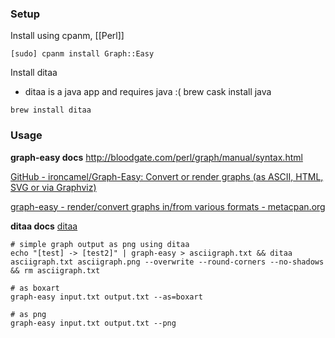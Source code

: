 ### Setup

Install using cpanm, [[Perl]]
```
[sudo] cpanm install Graph::Easy
```

Install ditaa
- ditaa is a java app and requires java :( brew cask install java
```
brew install ditaa
```

### Usage

**graph-easy docs**
http://bloodgate.com/perl/graph/manual/syntax.html

[GitHub - ironcamel/Graph-Easy: Convert or render graphs (as ASCII, HTML, SVG or via Graphviz)](https://github.com/ironcamel/Graph-Easy)

[graph-easy - render/convert graphs in/from various formats - metacpan.org](https://metacpan.org/pod/release/TELS/Graph-Easy-0.64/bin/graph-easy)

**ditaa docs**
[ditaa](http://ditaa.sourceforge.net/#usage)

```
# simple graph output as png using ditaa
echo "[test] -> [test2]" | graph-easy > asciigraph.txt && ditaa asciigraph.txt asciigraph.png --overwrite --round-corners --no-shadows && rm asciigraph.txt

# as boxart
graph-easy input.txt output.txt --as=boxart

# as png
graph-easy input.txt output.txt --png
```

